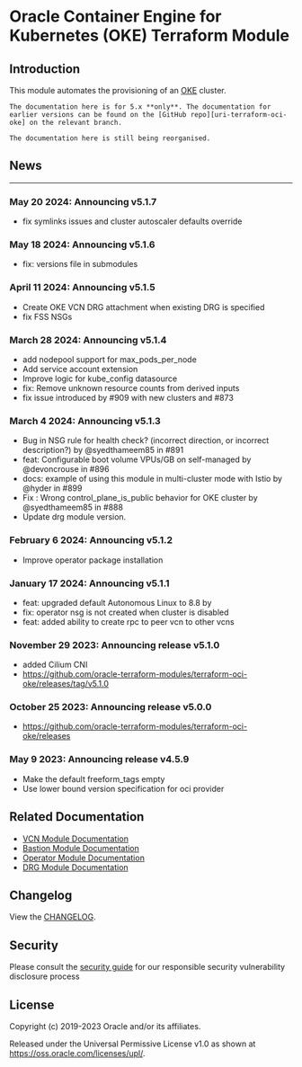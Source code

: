 [uri-changelog]: ./CHANGELOG.md
[uri-oci-cli]: https://docs.oracle.com/en-us/iaas/Content/API/Concepts/cliconcepts.htm#Command_Line_Interface_CLI
[uri-oci-oke]: https://docs.oracle.com/en-us/iaas/Content/ContEng/home.htm#top
[uri-terraform-oci-vcn]: https://github.com/oracle-terraform-modules/terraform-oci-vcn
[uri-terraform-oci-bastion]: https://github.com/oracle-terraform-modules/terraform-oci-bastion
[uri-terraform-oci-operator]: https://github.com/oracle-terraform-modules/terraform-oci-operator
[uri-terraform-oci-drg]: https://github.com/oracle-terraform-modules/terraform-oci-drg
[uri-terraform-oci-oke]: https://github.com/oracle-terraform-modules/terraform-oci-oke
[uri-terraform-options]: ./inputs_submodule.html#cluster
# Oracle Container Engine for Kubernetes (OKE) Terraform Module

## Introduction

This module automates the provisioning of an [OKE][uri-oci-oke] cluster.

```admonish notice
The documentation here is for 5.x **only**. The documentation for earlier versions can be found on the [GitHub repo][uri-terraform-oci-oke] on the relevant branch.
```

```admonish warning
The documentation here is still being reorganised.
```

## News

***
### May 20 2024: Announcing v5.1.7
- fix symlinks issues and cluster autoscaler defaults override

### May 18 2024: Announcing v5.1.6 
- fix: versions file in submodules

### April 11 2024: Announcing v5.1.5
- Create OKE VCN DRG attachment when existing DRG is specified
- fix FSS NSGs

### March 28 2024: Announcing v5.1.4
- add nodepool support for max_pods_per_node
- Add service account extension
- Improve logic for kube_config datasource
- fix: Remove unknown resource counts from derived inputs
- fix issue introduced by #909 with new clusters and #873

### March 4 2024: Announcing v5.1.3
- Bug in NSG rule for health check? (incorrect direction, or incorrect description?) by @syedthameem85 in #891
- feat: Configurable boot volume VPUs/GB on self-managed by @devoncrouse in #896
- docs: example of using this module in multi-cluster mode with Istio by @hyder in #899
- Fix : Wrong control_plane_is_public behavior for OKE cluster by @syedthameem85 in #888
- Update drg module version.

### February 6 2024: Announcing v5.1.2
- Improve operator package installation

### January 17 2024: Announcing v5.1.1
- feat: upgraded default Autonomous Linux to 8.8 by
- fix: operator nsg is not created when cluster is disabled
- feat: added ability to create rpc to peer vcn to other vcns

### November 29 2023: Announcing release v5.1.0
- added Cilium CNI 
- https://github.com/oracle-terraform-modules/terraform-oci-oke/releases/tag/v5.1.0



### October 25 2023: Announcing release v5.0.0
- https://github.com/oracle-terraform-modules/terraform-oci-oke/releases

<!-- ***
### August 24 2023: Announcing release v5.0.0-RC5

- docs: Push link to documentation further up in README
- fix: 5.x Distinguish A1 from A10 shape for image selection
- fix issues with the cluster_autoscaler defined_tags for worker nodes

***
### August 24 2023: Announcing release v5.0.0-RC4

- docs: updated releases
- fix: 5.x Include user-configured defined tags with cluster

***
### August 18 2023: Announcing release v5.0.0-RC3

- fix: 5.x Fallback to null for undefined subnet dns_label w/ assign_dns=false
- fix: missing lb rule doesn't allow explicit ingress from anywhere


### August 15 2023: Announcing release v5.0.0-RC2

- feat: 5.x Implement node_eviction_node_pool_settings
- docs: Add clarifying examples for operator instance principal
- fix: missing lb rule so load balancers become healthy
- feat: 5.x Update outputs for worker pools/ips/ids, eviction grace in seconds
- fix: fix ssh_to_operator output if create_bastion is false
- fix: 5.x Use locked dependency versions for GH mdbook cache
- fix: 5.x Subnet dns_label, cloud_init error handling, SSH command cleanup
- fix: 5.x Remove outdated Calico extension by @devoncrouse
- fix: 5.x Update Cluster Autoscaler docs, image tag
- fix: 5.x Evaluation for auto NSG creation with defaults


### July 20 2023: Announcing release v5.0.0-beta.6

- fix: 5.x Unspecified default placement FDs when mode != virtual-node-pool

### July 20 2023: Announcing release v5.0.0-RC1

- feat: Add 4.x->5.x migration blocks for subnets, cluster
- feat: 5.x Add extra network extensions, update docs/examples
- docs: docs updates
- fix: 5.x Remove unrequired home provider for bastion submodule
- fix: Update link to Oracle Contributor Agreement
- fix: 5.x Disable unused datasources, create NSGs with auto defaults
- fix: ssh_to_operator output use long form
- docs: improve formatting of examples/workers tfvars
- docs: improve formatting by putting more variables different lines
- fix: 5.x Use correct state_id var in resource tags
- feat: 5.x Implement worker pool drain
- feat: 5.x Implement virtual node pools

### June 27 2023: Announcing release v5.0.0-beta.5

- Safe handling of null values in strings on missing/destroy
- Error handling for tag lookups
- Update build action
- mdbook action, run for prefixed branche
- 1st doc review for 5.x
- Add missing resources tags, materialize early
- adding capacity reservation support for workers
- Add examples to documentation
- Fill in var defs for workers submodule, deprecate FSS inputs
- Flatten and tolist policy statements

### May 25 2023: Announcing release v5.0.0-beta.5

- Add optional NSG rule for bastion k8s endpoint access
- Add ability to override default cloud-init set by OKE in worker pools
- 5.x Use pool-level node_labels
- 5.x Use correct suffix numbering for pools with mode=instance
- 5.x Relax TF provider version constraints
- 5.x TF 1.3, subnet/NSG objects, NSG/image preconditions, unrequired VCN
- 5.x Support platform_config for preview modes
- 5.x Specify lifecycle ignore for extended_metadata at correct level
- 5.x Merge redundant shape results for platform_config type lookup
- Include empty default for pool extended_metadata

*** -->

### May 9 2023: Announcing release v4.5.9

- Make the default freeform_tags empty
- Use lower bound version specification for oci provider


## Related Documentation

* [VCN Module Documentation][uri-terraform-oci-vcn]
* [Bastion Module Documentation][uri-terraform-oci-bastion]
* [Operator Module Documentation][uri-terraform-oci-operator]
* [DRG Module Documentation][uri-terraform-oci-drg]

## Changelog
View the [CHANGELOG][uri-changelog].

## Security
Please consult the [security guide](./docs/SECURITY.md) for our responsible security vulnerability disclosure process


## License
Copyright (c) 2019-2023 Oracle and/or its affiliates.

Released under the Universal Permissive License v1.0 as shown at
<https://oss.oracle.com/licenses/upl/>.